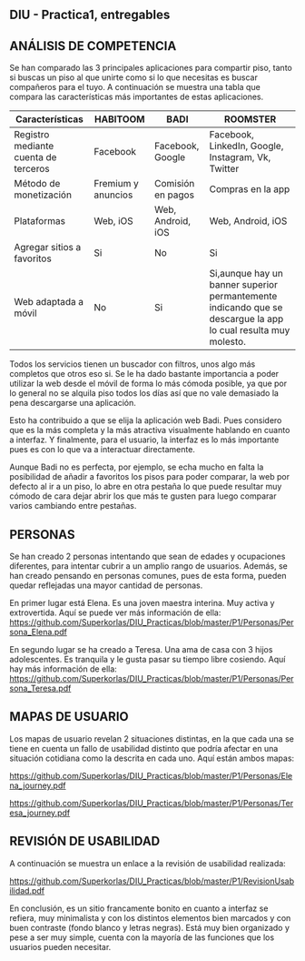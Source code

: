## DIU - Practica1, entregables

## ANÁLISIS DE COMPETENCIA

Se han comparado las 3 principales aplicaciones para compartir piso, tanto si buscas un piso al que unirte
como si lo que necesitas es buscar compañeros para el tuyo. A continuación se muestra una tabla que compara las características más importantes de estas aplicaciones.


| Características | HABITOOM | BADI | ROOMSTER |
|-----------------|----------|------|----------|
|Registro mediante cuenta de terceros |Facebook | Facebook, Google | Facebook, LinkedIn, Google, Instagram, Vk, Twitter |
|Método de monetización| Fremium y anuncios | Comisión en pagos | Compras en la app |
| Plataformas | Web, iOS | Web, Android, iOS | Web, Android, iOS |
| Agregar sitios a favoritos | Si | No | Si |
| Web adaptada a móvil | No | Si | Si,aunque hay un banner superior permantemente indicando que se descargue la app lo cual resulta muy molesto. |

Todos los servicios tienen un buscador con filtros, unos algo más completos que otros eso si. Se le ha dado bastante importancia a poder utilizar la web desde el móvil de forma lo más cómoda posible, ya que por lo general no se alquila piso todos los días así que no vale demasiado la pena descargarse una aplicación.

Esto ha contribuido a que se elija la aplicación web Badi. Pues considero que es la más completa y la más atractiva visualmente hablando en cuanto a interfaz. Y finalmente, para el usuario, la interfaz es lo más importante pues es con lo que va a interactuar directamente.

Aunque Badi no es perfecta, por ejemplo, se echa mucho en falta la posibilidad de añadir a favoritos los pisos para poder comparar, la web por defecto al ir a un piso, lo abre en otra pestaña lo que puede resultar muy cómodo de cara dejar abrir los que más te gusten para luego comparar varios cambiando entre pestañas.

## PERSONAS

Se han creado 2 personas intentando que sean de edades y ocupaciones diferentes, para intentar cubrir a un amplio rango de usuarios. Además, se han creado pensando en personas comunes, pues de esta forma, pueden quedar reflejadas una mayor cantidad de personas.

En primer lugar está Elena. Es una joven maestra interina. Muy activa y extrovertida. Aquí se puede ver más información de ella: https://github.com/Superkorlas/DIU_Practicas/blob/master/P1/Personas/Persona_Elena.pdf

En segundo lugar se ha creado a Teresa. Una ama de casa con 3 hijos adolescentes. Es tranquila y le gusta pasar su tiempo libre cosiendo. Aquí hay más información de ella: https://github.com/Superkorlas/DIU_Practicas/blob/master/P1/Personas/Persona_Teresa.pdf

## MAPAS DE USUARIO

Los mapas de usuario revelan 2 situaciones distintas, en la que cada una se tiene en cuenta un fallo de usabilidad distinto que podría afectar en una situación cotidiana como la descrita en cada uno. Aquí están ambos mapas:

https://github.com/Superkorlas/DIU_Practicas/blob/master/P1/Personas/Elena_journey.pdf

https://github.com/Superkorlas/DIU_Practicas/blob/master/P1/Personas/Teresa_journey.pdf

## REVISIÓN DE USABILIDAD

A continuación se muestra un enlace a la revisión de usabilidad realizada:

https://github.com/Superkorlas/DIU_Practicas/blob/master/P1/RevisionUsabilidad.pdf

En conclusión, es un sitio francamente bonito en cuanto a interfaz se refiera, muy minimalista y con los distintos elementos bien marcados y con buen contraste (fondo blanco y letras  negras). Está muy bien organizado y pese a ser muy simple, cuenta con la mayoría de las funciones que los usuarios pueden necesitar.
